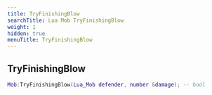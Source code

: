 ```yaml
---
title: TryFinishingBlow
searchTitle: Lua Mob TryFinishingBlow
weight: 1
hidden: true
menuTitle: TryFinishingBlow
---
```

## TryFinishingBlow
```lua
Mob:TryFinishingBlow(Lua_Mob defender, number &damage); -- bool
```